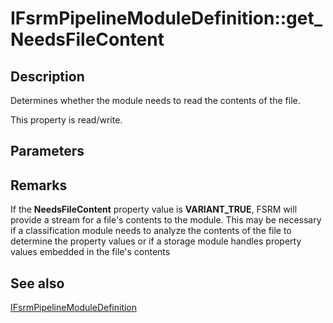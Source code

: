 # IFsrmPipelineModuleDefinition::get_NeedsFileContent

## Description

Determines whether the module needs to read the contents of the file.

This property is read/write.

## Parameters

## Remarks

If the
**NeedsFileContent** property
value is **VARIANT_TRUE**, FSRM will provide a stream for a file's contents to the module.
This may be necessary if a classification module needs to analyze the contents of the file to determine the
property values or if a storage module handles property values embedded in the file's contents

## See also

[IFsrmPipelineModuleDefinition](https://learn.microsoft.com/previous-versions/windows/desktop/api/fsrmpipeline/nn-fsrmpipeline-ifsrmpipelinemoduledefinition)